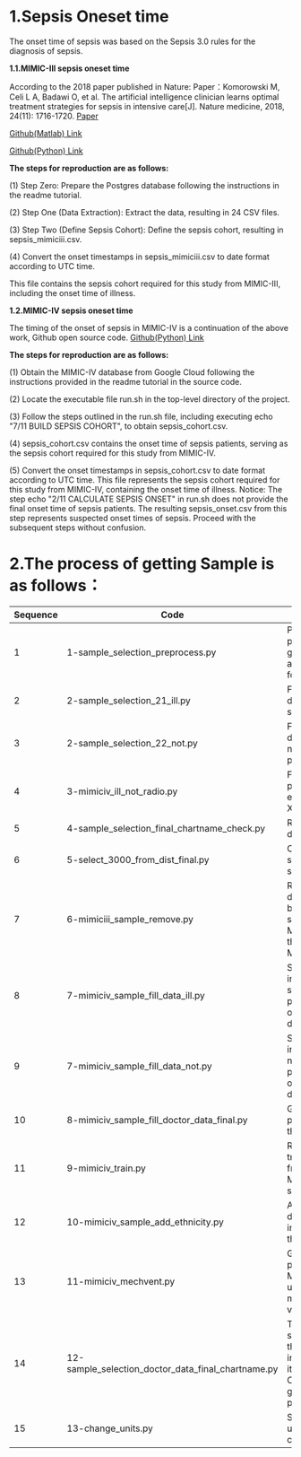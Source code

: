 # 1.Sepsis Oneset time
The onset time of sepsis was based on the Sepsis 3.0 rules for the diagnosis of sepsis.

**1.1.MIMIC-III sepsis oneset time**

According to the 2018 paper published in Nature:
Paper：Komorowski M, Celi L A, Badawi O, et al. The artificial intelligence clinician learns optimal treatment strategies for sepsis in intensive care[J]. Nature medicine, 2018, 24(11): 1716-1720.
[Paper](https://www.nature.com/articles/s41591-018-0213-5)

[Github(Matlab) Link](https://github.com/matthieukomorowski/AI_Clinician)

[Github(Python) Link](https://github.com/uribyul/py_ai_clinician)

**The steps for reproduction are as follows:**

(1) Step Zero: Prepare the Postgres database following the instructions in the readme tutorial.

(2) Step One (Data Extraction): Extract the data, resulting in 24 CSV files.

(3) Step Two (Define Sepsis Cohort): Define the sepsis cohort, resulting in sepsis_mimiciii.csv.

(4) Convert the onset timestamps in sepsis_mimiciii.csv to date format according to UTC time.

This file contains the sepsis cohort required for this study from MIMIC-III, including the onset time of illness.


**1.2.MIMIC-IV sepsis oneset time**

The timing of the onset of sepsis in MIMIC-IV is a continuation of the above work, Github open source code.
[Github(Python) Link](https://github.com/cmudig/AI-Clinician-MIMICIV)

**The steps for reproduction are as follows:**

(1) Obtain the MIMIC-IV database from Google Cloud following the instructions provided in the readme tutorial in the source code.

(2) Locate the executable file run.sh in the top-level directory of the project.

(3) Follow the steps outlined in the run.sh file, including executing echo "7/11 BUILD SEPSIS COHORT", to obtain sepsis_cohort.csv.

(4) sepsis_cohort.csv contains the onset time of sepsis patients, serving as the sepsis cohort required for this study from MIMIC-IV.

(5) Convert the onset timestamps in sepsis_cohort.csv to date format according to UTC time.
This file represents the sepsis cohort required for this study from MIMIC-IV, containing the onset time of illness. 
Notice: The step echo "2/11 CALCULATE SEPSIS ONSET" in run.sh does not provide the final onset time of sepsis patients. The resulting sepsis_onset.csv from this step represents suspected onset times of sepsis. Proceed with the subsequent steps without confusion.


# 2.The process of getting Sample is as follows：
| Sequence | Code | Description | Note|
| ------- | ------- | ------- | ------- |
|1|1-sample_selection_preprocess.py | Pre-processing, generation of adverse event forms, etc. |
|2|2-sample_selection_21_ill.py| Filtering for data-rich septic patients.|
|3|2-sample_selection_22_not.py|Filtering for data-rich non-septic patients.|
|4|3-mimiciv_ill_not_radio.py|Filtering for patients with existing chest X-rays (CXR).|
|5|4-sample_selection_final_chartname_check.py| Reconfirming data richness.|
|6|5-select_3000_from_dist_final.py|Commencing sample selection.|
|7|6-mimiciii_sample_remove.py|Remove duplicates between the samples from MIMIC-IV and the data from MIMIC-III.|
|8|7-mimiciv_sample_fill_data_ill.py|Supplementary information for septic patients' data of interest to doctors. |
|9|7-mimiciv_sample_fill_data_not.py|Supplementary information for non-septic patients' data of interest to doctors.|
|10|8-mimiciv_sample_fill_doctor_data_final.py|Generate patient data for the sample.|
|11|9-mimiciv_train.py|Remove training data from the MIMIC-IV sample.|
|12|10-mimiciv_sample_add_ethnicity.py|Add demographic information for the sample.|
|13|11-mimiciv_mechvent.py|Generate patients from MIMIC-IV who underwent mechanical ventilation.|
|14|12-sample_selection_doctor_data_final_chartname.py|Translate and standardize the names of inspection items into Chinese, then generate patient data.|
|15|13-change_units.py|Standardize unit conversions.|
